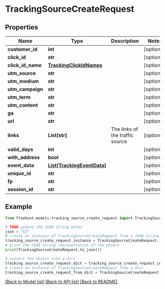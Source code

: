# TrackingSourceCreateRequest


## Properties

Name | Type | Description | Notes
------------ | ------------- | ------------- | -------------
**customer_id** | **int** |  | [optional] 
**click_id** | **str** |  | [optional] 
**click_id_name** | [**TrackingClickIdNames**](TrackingClickIdNames.md) |  | [optional] 
**utm_source** | **str** |  | [optional] 
**utm_medium** | **str** |  | [optional] 
**utm_campaign** | **str** |  | [optional] 
**utm_term** | **str** |  | [optional] 
**utm_content** | **str** |  | [optional] 
**ga** | **str** |  | [optional] 
**url** | **str** |  | [optional] 
**links** | **List[str]** | The links of the traffic source | [optional] 
**valid_days** | **int** |  | [optional] 
**with_address** | **bool** |  | [optional] 
**event_data** | [**List[TrackingEventData]**](TrackingEventData.md) |  | [optional] 
**unique_id** | **str** |  | [optional] 
**fp** | **str** |  | [optional] 
**session_id** | **str** |  | [optional] 

## Example

```python
from flowhunt.models.tracking_source_create_request import TrackingSourceCreateRequest

# TODO update the JSON string below
json = "{}"
# create an instance of TrackingSourceCreateRequest from a JSON string
tracking_source_create_request_instance = TrackingSourceCreateRequest.from_json(json)
# print the JSON string representation of the object
print(TrackingSourceCreateRequest.to_json())

# convert the object into a dict
tracking_source_create_request_dict = tracking_source_create_request_instance.to_dict()
# create an instance of TrackingSourceCreateRequest from a dict
tracking_source_create_request_from_dict = TrackingSourceCreateRequest.from_dict(tracking_source_create_request_dict)
```
[[Back to Model list]](../README.md#documentation-for-models) [[Back to API list]](../README.md#documentation-for-api-endpoints) [[Back to README]](../README.md)


